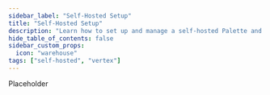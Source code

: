 ```yaml
---
sidebar_label: "Self-Hosted Setup"
title: "Self-Hosted Setup"
description: "Learn how to set up and manage a self-hosted Palette and Palette VerteX installation."
hide_table_of_contents: false
sidebar_custom_props:
  icon: "warehouse"
tags: ["self-hosted", "vertex"]
---
```


Placeholder
